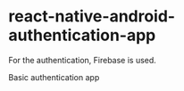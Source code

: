 # react-native-android-authentication-app


For the authentication, Firebase is used.

Basic authentication app
